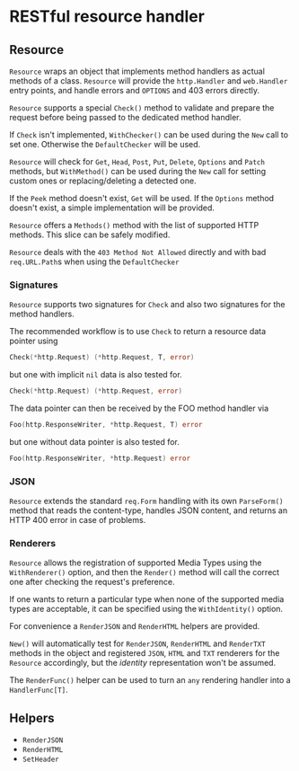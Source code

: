 # RESTful resource handler

## Resource

`Resource` wraps an object that implements method handlers as actual methods of a class.
`Resource` will provide the `http.Handler` and `web.Handler` entry points, and handle
errors and `OPTIONS` and 403 errors directly.

`Resource` supports a special `Check()` method to validate and prepare the request
before being passed to the dedicated method handler.

If `Check` isn't implemented, `WithChecker()` can be used during the `New` call to
set one. Otherwise the `DefaultChecker` will be used.

`Resource` will check for `Get`, `Head`, `Post`, `Put`, `Delete`, `Options` and
`Patch` methods, but `WithMethod()` can be used during the `New` call for setting
custom ones or replacing/deleting a detected one.

If the `Peek` method doesn't exist, `Get` will be used.
If the `Options` method doesn't exist, a simple implementation will be provided.

`Resource` offers a `Methods()` method with the list of supported HTTP methods.
This slice can be safely modified.

`Resource` deals with the `403 Method Not Allowed` directly and with bad `req.URL.Path`s
when using the `DefaultChecker`

### Signatures

`Resource` supports two signatures for `Check` and also two signatures for the method handlers.

The recommended workflow is to use `Check` to return a resource data pointer using

```go
Check(*http.Request) (*http.Request, T, error)
```

but one with implicit `nil` data is also tested for.

```go
Check(*http.Request) (*http.Request, error)
```

The data pointer can then be received by the FOO method handler via

```go
Foo(http.ResponseWriter, *http.Request, T) error
```

but one without data pointer is also tested for.

```go
Foo(http.ResponseWriter, *http.Request) error
```

### JSON

`Resource` extends the standard `req.Form` handling with its own `ParseForm()` method that reads
the content-type, handles JSON content, and returns an HTTP 400 error in case of problems.

### Renderers

`Resource` allows the registration of supported Media Types using the `WithRenderer()` option,
and then the `Render()` method will call the correct one after checking the request's preference.

If one wants to return a particular type when none of the supported media types are acceptable,
it can be specified using the `WithIdentity()` option.

For convenience a `RenderJSON` and `RenderHTML` helpers are provided.

`New()` will automatically test for `RenderJSON`, `RenderHTML` and `RenderTXT` methods
in the object and registered `JSON`, `HTML`  and `TXT` renderers for the `Resource` accordingly,
but the _identity_ representation won't be assumed.

The `RenderFunc()` helper can be used to turn an `any` rendering handler into a `HandlerFunc[T]`.

## Helpers

* `RenderJSON`
* `RenderHTML`
* `SetHeader`
